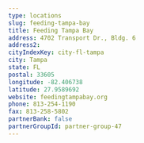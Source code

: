 ```yaml
---
type: locations
slug: feeding-tampa-bay
title: Feeding Tampa Bay
address: 4702 Transport Dr., Bldg. 6
address2: 
cityIndexKey: city-fl-tampa
city: Tampa
state: FL
postal: 33605
longitude: -82.406738
latitude: 27.9589692
website: feedingtampabay.org
phone: 813-254-1190
fax: 813-258-5802
partnerBank: false
partnerGroupId: partner-group-47
---
```

